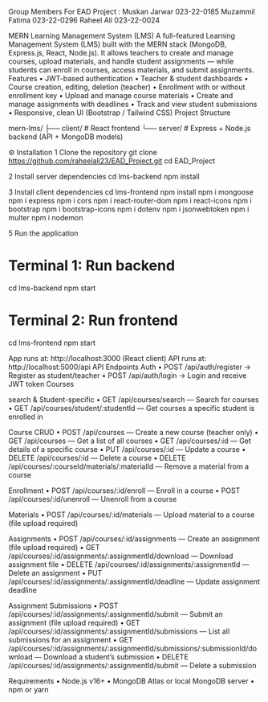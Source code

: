 Group Members For EAD Project :
Muskan Jarwar   023-22-0185
Muzammil Fatima 023-22-0296
Raheel Ali      023-22-0024

MERN Learning Management System (LMS)
A full-featured Learning Management System (LMS) built with the MERN stack (MongoDB, Express.js, React, Node.js). It allows teachers to create and manage courses, upload materials, and handle student assignments — while students can enroll in courses, access materials, and submit assignments.
Features
•	JWT-based authentication
•	Teacher & student dashboards
•	Course creation, editing, deletion (teacher)
•	Enrollment with or without enrollment key
•	Upload and manage course materials
•	Create and manage assignments with deadlines
•	Track and view student submissions
•	Responsive, clean UI (Bootstrap / Tailwind CSS)
Project Structure

mern-lms/
 ├── client/       # React frontend
 └── server/       # Express + Node.js backend (API + MongoDB models)

⚙ Installation
1 Clone the repository
git clone https://github.com/raheelali23/EAD_Project.git
cd EAD_Project

2 Install server dependencies
cd lms-backend
npm install

3 Install client dependencies
cd  lms-frontend
npm install
npm i mongoose
npm i express
npm i cors
npm i react-router-dom
npm i react-icons
npm i bootstrap
npm i bootstrap-icons
npm i dotenv
npm i jsonwebtoken
npm i multer
npm i nodemon


5 Run the application

# Terminal 1: Run backend
cd lms-backend
npm start

# Terminal 2: Run frontend
cd lms-frontend
npm start

App runs at: http://localhost:3000 (React client)
API runs at: http://localhost:5000/api
API Endpoints 
Auth
•	POST /api/auth/register → Register as student/teacher
•	POST /api/auth/login → Login and receive JWT token
Courses

search & Student-specific
•	GET /api/courses/search — Search for courses
•	GET /api/courses/student/:studentId — Get courses a specific student is enrolled in

Course CRUD
•	POST /api/courses — Create a new course (teacher only)
•	GET /api/courses — Get a list of all courses
•	GET /api/courses/:id — Get details of a specific course
•	PUT /api/courses/:id — Update a course
•	DELETE /api/courses/:id — Delete a course
•	DELETE /api/courses/:courseId/materials/:materialId — Remove a material from a course

Enrollment
•	POST /api/courses/:id/enroll — Enroll in a course
•	POST /api/courses/:id/unenroll — Unenroll from a course

Materials
•	POST /api/courses/:id/materials — Upload material to a course (file upload required)

Assignments
•	POST /api/courses/:id/assignments — Create an assignment (file upload required)
•	GET /api/courses/:id/assignments/:assignmentId/download — Download assignment file
•	DELETE /api/courses/:id/assignments/:assignmentId — Delete an assignment
•	PUT /api/courses/:id/assignments/:assignmentId/deadline — Update assignment deadline

Assignment Submissions
•	POST /api/courses/:id/assignments/:assignmentId/submit — Submit an assignment (file upload required)
•	GET /api/courses/:id/assignments/:assignmentId/submissions — List all submissions for an assignment
•	GET /api/courses/:id/assignments/:assignmentId/submissions/:submissionId/download — Download a student’s submission
•	DELETE /api/courses/:id/assignments/:assignmentId/submit — Delete a submission


Requirements
•	Node.js v16+
•	MongoDB Atlas or local MongoDB server
•	npm or yarn
